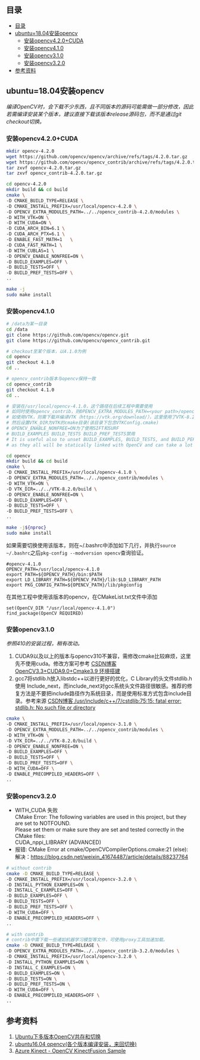 ## 目录

- [目录](#目录)
- [ubuntu=18.04安装opencv](#ubuntu1804安装opencv)
  - [安装opencv4.2.0+CUDA](#安装opencv420cuda)
  - [安装opencv4.1.0](#安装opencv410)
  - [安装opencv3.1.0](#安装opencv310)
  - [安装opencv3.2.0](#安装opencv320)
- [参考资料](#参考资料)

## ubuntu=18.04安装opencv

*编译OpenCV时，会下载不少东西，且不同版本的源码可能需做一部分修改，因此若需编译安装某个版本，建议直接下载该版本release源码包，而不是通过git checkout切换。*


### 安装opencv4.2.0+CUDA
```bash
mkdir opencv-4.2.0
wget https://github.com/opencv/opencv/archive/refs/tags/4.2.0.tar.gz
wget https://github.com/opencv/opencv_contrib/archive/refs/tags/4.2.0.tar.gz
tar zxvf opencv-4.2.0.tar.gz
tar zxvf opencv_contrib-4.2.0.tar.gz

cd opencv-4.2.0
mkdir build && cd build
cmake \
-D CMAKE_BUILD_TYPE=RELEASE \
-D CMAKE_INSTALL_PREFIX=/usr/local/opencv-4.2.0 \
-D OPENCV_EXTRA_MODULES_PATH=../../opencv_contrib-4.2.0/modules \
-D WITH_VTK=ON \
-D WITH_CUDA=ON \
-D CUDA_ARCH_BIN=6.1 \
-D CUDA_ARCH_PTX=6.1 \
-D ENABLE_FAST_MATH=1   \
-D CUDA_FAST_MATH=1 \
-D WITH_CUBLAS=1 \
-D OPENCV_ENABLE_NONFREE=ON \
-D BUILD_EXAMPLES=OFF \
-D BUILD_TESTS=OFF \
-D BUILD_PREF_TESTS=OFF \
..

make -j
sudo make install
```


### 安装opencv4.1.0

```bash
# /data为某一目录
cd /data 
git clone https://github.com/opencv/opencv.git
git clone https://github.com/opencv/opencv_contrib.git

# checkout至某个版本，以4.1.0为例
cd opencv
git checkout 4.1.0
cd ..

# opencv_contrib版本与opencv保持一致
cd opencv_contrib
git checkout 4.1.0
cd ..

# 安装在/usr/local/opencv-4.1.0，这个路径在后续工程中需要使用
# 如同时使用opencv_contrib，则OPENCV_EXTRA_MODULES_PATH=<your path>/opencv_contrib/modules
# 如使用VTK，则需下载并编译VTK（https://vtk.org/download/），这里使用了VTK-8.2.0
# 然后设置VTK_DIR为VTK的cmake目录(该目录下包含VTKConfig.cmake)
# OPENCV_ENABLE_NONFREE=ON为了使用SIFT和SURF
# BUILD_EXAMPLES BUILD_TESTS BUILD_PREF_TESTS禁用
# It is useful also to unset BUILD_EXAMPLES, BUILD_TESTS, and BUILD_PERF_TESTS,
# as they all will be statically linked with OpenCV and can take a lot of memory.

cd opencv
mkdir build && cd build
cmake \
-D CMAKE_INSTALL_PREFIX=/usr/local/opencv-4.1.0 \
-D OPENCV_EXTRA_MODULES_PATH=../../opencv_contrib/modules \
-D WITH_VTK=ON \
-D VTK_DIR=../../VTK-8.2.0/build \
-D OPENCV_ENABLE_NONFREE=ON \
-D BUILD_EXAMPLES=OFF \
-D BUILD_TESTS=OFF \
-D BUILD_PREF_TESTS=OFF \
..

make -j${nproc}
sudo make install
```

如果需要切换使用该版本，则在~/.bashrc中添加如下几行，并执行`source ~/.bashrc`之后`pkg-config --modversion opencv`查询验证。

```vim
#opencv-4.1.0
OPENCV_PATH=/usr/local/opencv-4.1.0
export PATH=${OPENCV_PATH}/bin:$PATH
export LD_LIBRARY_PATH=${OPENCV_PATH}/lib:$LD_LIBRARY_PATH 
export PKG_CONFIG_PATH=${OPENCV_PATH}/lib/pkgconfig
```

在其他工程中使用该版本的opencv，在CMakeList.txt文件中添加

```vim
set(OpenCV_DIR "/usr/local/opencv-4.1.0")
find_package(OpenCV REQUIRED)
```

### 安装opencv3.1.0

*参照410的安装过程，稍有改动。*  

1. CUDA9以及以上的版本与opencv310不兼容，需修改cmake比较麻烦，这里先不使用cuda。修改方案可参考
[CSDN博客 OpenCV3.3+CUDA9.0+Cmake3.9 环境搭建](https://blog.csdn.net/u014613745/article/details/78310916)
2. gcc7将stdlib.h放入libstdc++以进行更好的优化，C Library的头文件stdlib.h使用 Include_next，而include_next对gcc系统头文件路径很敏感。推荐的修复方法是不要把include路径作为系统目录，而是使用标准方式包含include目录。参考来源
[CSDN博客 /usr/include/c++/7/cstdlib:75:15: fatal error: stdlib.h: No such file or directory](https://blog.csdn.net/u010003609/article/details/100086151)

```bash
cmake \
-D CMAKE_INSTALL_PREFIX=/usr/local/opencv-3.1.0 \
-D OPENCV_EXTRA_MODULES_PATH=../../opencv_contrib/modules \
-D WITH_VTK=ON \
-D VTK_DIR=../../VTK-8.2.0/build \
-D OPENCV_ENABLE_NONFREE=ON \
-D BUILD_EXAMPLES=OFF \
-D BUILD_TESTS=OFF \
-D BUILD_PREF_TESTS=OFF \
-D WITH_CUDA=OFF \
-D ENABLE_PRECOMPILED_HEADERS=OFF \
..
```

### 安装opencv3.2.0
- WITH_CUDA 失败  
  CMake Error: The following variables are used in this project, but they are set to NOTFOUND.  
  Please set them or make sure they are set and tested correctly in the CMake files:  
  CUDA_nppi_LIBRARY (ADVANCED)
- 报错: CMake Error at cmake/OpenCVCompilerOptions.cmake:21 (else):  
  解决：https://blog.csdn.net/weixin_41674487/article/details/88237764  

```bash
# without contrib
cmake -D CMAKE_BUILD_TYPE=RELEASE \
-D CMAKE_INSTALL_PREFIX=/usr/local/opencv-3.2.0 \
-D INSTALL_PYTHON_EXAMPLES=ON \
-D INSTALL_C_EXAMPLES=OFF \
-D BUILD_EXAMPLES=OFF \
-D BUILD_TESTS=OFF \
-D BUILD_PREF_TESTS=OFF \
-D WITH_CUDA=OFF \
-D ENABLE_PRECOMPILED_HEADERS=OFF \
..
```

```bash
# with contrib
# contrib中需下载一些诸如机器学习模型等文件，可使用proxy工具加速加载。
cmake -D CMAKE_BUILD_TYPE=RELEASE \
-D OPENCV_EXTRA_MODULES_PATH=../../opencv_contrib-3.2.0/modules \
-D CMAKE_INSTALL_PREFIX=/usr/local/opencv-3.2.0 \
-D INSTALL_PYTHON_EXAMPLES=ON \
-D INSTALL_C_EXAMPLES=ON \
-D BUILD_EXAMPLES=ON \
-D BUILD_TESTS=ON \
-D BUILD_PREF_TESTS=ON \
-D WITH_CUDA=OFF \
-D ENABLE_PRECOMPILED_HEADERS=OFF \
..
```


## 参考资料

1. [Ubuntu下多版本OpenCV共存和切换](https://blog.csdn.net/learning_tortosie/article/details/80594399?depth_1-utm_source=distribute.pc_relevant.none-task&utm_source=distribute.pc_relevant.none-task)
2. [ubuntu16.04 opencv(各个版本编译安装，来回切换)](https://blog.csdn.net/mhsszm/article/details/88558470)
3. [Azure Kinect - OpenCV KinectFusion Sample](https://github.com/microsoft/Azure-Kinect-Samples/tree/master/opencv-kinfu-samples)
